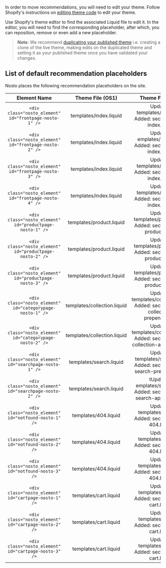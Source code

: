 In order to move recommendations, you will need to edit your theme. Follow Shopify's instructions on [editing theme code](https://help.shopify.com/themes/customization) to edit your theme.

Use Shopify's theme editor to find the associated Liquid file to edit it. In the editor, you will need to find the corresponding placeholder, after which, you can reposition, remove or even add a new placeholder.

> **Note**: We recommend [duplicating your published theme](https://help.shopify.com/manual/using-themes/theme-files#duplicate-themes) i.e. creating a clone of the live theme, making edits on the duplicated theme and setting it as your published theme once you have validated your changes.

## List of default recommendation placeholders

Nosto places the following recommendation placeholders on the site.

| Element Name | Theme File (OS1) | Theme File (OS2) |
| :--: | :--: | :--: |
| `<div class="nosto_element" id="frontpage-nosto-1" />` | templates/index.liquid | Updated: templates/index.json <br/> Added: section/nosto-index.liquid |
| `<div class="nosto_element" id="frontpage-nosto-2" />` | templates/index.liquid | Updated: emplates/index.json <br/> Added: section/nosto-index.liquid |
| `<div class="nosto_element" id="frontpage-nosto-3" />` | templates/index.liquid | Updated: templates/index.json <br/> Added: section/nosto-index.liquid |
| `<div class="nosto_element" id="frontpage-nosto-4" />` | templates/index.liquid | Updated: templates/index.json <br/> Added: section/nosto-index.liquid |
| `<div class="nosto_element" id="productpage-nosto-1" />` | templates/product.liquid | Updated: templates/product.json <br/> Added: section/nosto-product.liquid |
| `<div class="nosto_element" id="productpage-nosto-2" />` | templates/product.liquid | Updated: templates/product.json <br/> Added: section/nosto-product.liquid |
| `<div class="nosto_element" id="productpage-nosto-3" />` | templates/product.liquid | Updated: templates/product.json <br/> Added: section/nosto-product.liquid |
| `<div class="nosto_element" id="categorypage-nosto-1" />` | templates/collection.liquid | Updated: templates/collection.json <br/> Added: section/nosto-collection-prepend.liquid |
| `<div class="nosto_element" id="categorypage-nosto-2" />` | templates/collection.liquid | Updated: templates/collection.json <br/> Added: section/nosto-collection-append.liquid |
| `<div class="nosto_element" id="searchpage-nosto-1" />` | templates/search.liquid | Updated: templates/search.json <br/> Added: section/nosto-search-prepend.liquid |
| `<div class="nosto_element" id="searchpage-nosto-2" />` | templates/search.liquid | tUpdated: emplates/search.json <br/> Added: section/nosto-search-append.liquid |
| `<div class="nosto_element" id="notfound-nosto-1" />` | templates/404.liquid | Updated: templates/404.json <br/> Added: section/nosto-404.liquid |
| `<div class="nosto_element" id="notfound-nosto-2" />` | templates/404.liquid | Updated: templates/404.json <br/> Added: section/nosto-404.liquid |
| `<div class="nosto_element" id="notfound-nosto-3" />` | templates/404.liquid | Updated: templates/404.json <br/> Added: section/nosto-404.liquid |
| `<div class="nosto_element" id="cartpage-nosto-1" />` | templates/cart.liquid | Updated: templates/cart.json <br/> Added: section/nosto-cart.liquid |
| `<div class="nosto_element" id="cartpage-nosto-2" />` | templates/cart.liquid | Updated: templates/cart.json <br/> Added: section/nosto-cart.liquid |
| `<div class="nosto_element" id="cartpage-nosto-3" />` | templates/cart.liquid | Updated: templates/cart.json <br/> Added: section/nosto-cart.liquid |